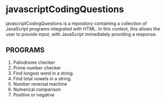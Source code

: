 # javascriptCodingQuestions
javascriptCodingQuestions is a repository containing a collection of 
JavaScript programs integrated with HTML. In this context, this allows 
the user to provide input, with JavaScript immediately providing a response.

## PROGRAMS
1. Palindrome checker
2. Prime number checker
3. Find longest word in a string. 
4. Find total vowels in a string.
5. Number reversal machine
6. Numerical comparison
7. Positive or negative